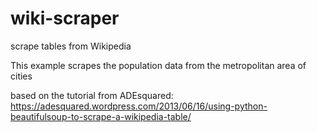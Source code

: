 # wiki-scraper
scrape tables from Wikipedia

This example scrapes the population data from the metropolitan area of cities

based on the tutorial from ADEsquared: https://adesquared.wordpress.com/2013/06/16/using-python-beautifulsoup-to-scrape-a-wikipedia-table/
